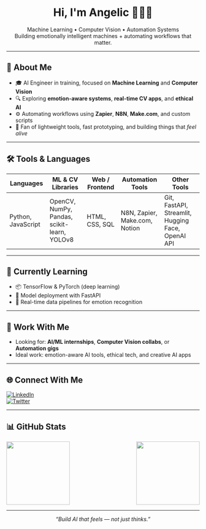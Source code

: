 <h1 align="center">Hi, I'm Angelic 👩🏾‍💻</h1>
<p align="center">
  Machine Learning • Computer Vision • Automation Systems<br>
  Building emotionally intelligent machines + automating workflows that matter.
</p>

---

## 🧠 About Me

- 🎓 AI Engineer in training, focused on **Machine Learning** and **Computer Vision**
- 🔍 Exploring **emotion-aware systems**, **real-time CV apps**, and **ethical AI**
- ⚙️ Automating workflows using **Zapier**, **N8N**, **Make.com**, and custom scripts
- 🧰 Fan of lightweight tools, fast prototyping, and building things that *feel alive*

---


## 🛠️ Tools & Languages  
| Languages           | ML & CV Libraries                          | Web / Frontend     | Automation Tools            | Other Tools                                     |
|---------------------|---------------------------------------------|--------------------|------------------------------|--------------------------------------------------|
| Python, JavaScript  | OpenCV, NumPy, Pandas, scikit-learn, YOLOv8 | HTML, CSS, SQL     | N8N, Zapier, Make.com, Notion     | Git, FastAPI, Streamlit, Hugging Face, OpenAI API |



---



## 🔁 Currently Learning

- 📦 TensorFlow & PyTorch (deep learning)
- 🧪 Model deployment with FastAPI
- 🔄 Real-time data pipelines for emotion recognition


---

## 💼 Work With Me

- Looking for: **AI/ML internships**, **Computer Vision collabs**, or **Automation gigs**  
- Ideal work: emotion-aware AI tools, ethical tech, and creative AI apps

---

## 🌐 Connect With Me

[![LinkedIn](https://img.shields.io/badge/LinkedIn-AngelicCharles-blue?style=flat-square&logo=linkedin)](https://www.linkedin.com/in/angeliccharles/)  
[![Twitter](https://img.shields.io/badge/Twitter-@visionbyangelic-1DA1F2?style=flat-square&logo=twitter)](https://twitter.com/visionbyangelic)

---



## 📊 GitHub Stats

<div style="display: flex; justify-content: space-between; gap: 10px; flex-wrap: wrap;">

  <img height="165px" src="https://github-readme-stats.vercel.app/api?username=visionbyangelic&show_icons=true&theme=gotham&count_private=true" />
  
  <img height="165px" src="https://github-readme-stats.vercel.app/api/top-langs/?username=visionbyangelic&layout=compact&theme=radical" />

</div>

---



<p align="center">
  <em>“Build AI that feels — not just thinks.”</em>
</p>
